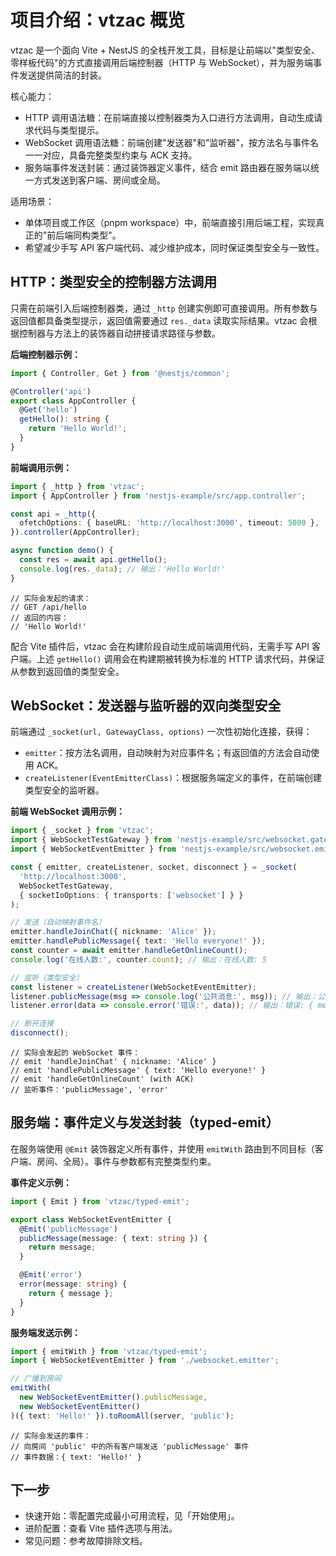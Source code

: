 # 项目介绍：vtzac 概览

vtzac 是一个面向 Vite + NestJS 的全栈开发工具，目标是让前端以"类型安全、零样板代码"的方式直接调用后端控制器（HTTP 与 WebSocket），并为服务端事件发送提供简洁的封装。

核心能力：

- HTTP 调用语法糖：在前端直接以控制器类为入口进行方法调用，自动生成请求代码与类型提示。
- WebSocket 调用语法糖：前端创建"发送器"和"监听器"，按方法名与事件名一一对应，具备完整类型约束与 ACK 支持。
- 服务端事件发送封装：通过装饰器定义事件，结合 emit 路由器在服务端以统一方式发送到客户端、房间或全局。

适用场景：

- 单体项目或工作区（pnpm workspace）中，前端直接引用后端工程，实现真正的"前后端同构类型"。
- 希望减少手写 API 客户端代码、减少维护成本，同时保证类型安全与一致性。

## HTTP：类型安全的控制器方法调用

只需在前端引入后端控制器类，通过 `_http` 创建实例即可直接调用。所有参数与返回值都具备类型提示，返回值需要通过 `res._data` 读取实际结果。vtzac 会根据控制器与方法上的装饰器自动拼接请求路径与参数。

**后端控制器示例：**

```ts
import { Controller, Get } from '@nestjs/common';

@Controller('api')
export class AppController {
  @Get('hello')
  getHello(): string {
    return 'Hello World!';
  }
}
```

**前端调用示例：**

```ts
import { _http } from 'vtzac';
import { AppController } from 'nestjs-example/src/app.controller';

const api = _http({
  ofetchOptions: { baseURL: 'http://localhost:3000', timeout: 5000 },
}).controller(AppController);

async function demo() {
  const res = await api.getHello();
  console.log(res._data); // 输出：'Hello World!'
}
```

```
// 实际会发起的请求：
// GET /api/hello
// 返回的内容：
// 'Hello World!'
```

配合 Vite 插件后，vtzac 会在构建阶段自动生成前端调用代码，无需手写 API 客户端。上述 `getHello()` 调用会在构建期被转换为标准的 HTTP 请求代码，并保证从参数到返回值的类型安全。

## WebSocket：发送器与监听器的双向类型安全

前端通过 `_socket(url, GatewayClass, options)` 一次性初始化连接，获得：

- `emitter`：按方法名调用，自动映射为对应事件名；有返回值的方法会自动使用 ACK。
- `createListener(EventEmitterClass)`：根据服务端定义的事件，在前端创建类型安全的监听器。

**前端 WebSocket 调用示例：**

```ts
import { _socket } from 'vtzac';
import { WebSocketTestGateway } from 'nestjs-example/src/websocket.gateway';
import { WebSocketEventEmitter } from 'nestjs-example/src/websocket.emitter';

const { emitter, createListener, socket, disconnect } = _socket(
  'http://localhost:3000',
  WebSocketTestGateway,
  { socketIoOptions: { transports: ['websocket'] } }
);

// 发送（自动映射事件名）
emitter.handleJoinChat({ nickname: 'Alice' });
emitter.handlePublicMessage({ text: 'Hello everyone!' });
const counter = await emitter.handleGetOnlineCount();
console.log('在线人数:', counter.count); // 输出：在线人数: 5

// 监听（类型安全）
const listener = createListener(WebSocketEventEmitter);
listener.publicMessage(msg => console.log('公共消息:', msg)); // 输出：公共消息: { text: 'Hello everyone!' }
listener.error(data => console.error('错误:', data)); // 输出：错误: { message: 'Connection failed' }

// 断开连接
disconnect();
```

```
// 实际会发起的 WebSocket 事件：
// emit 'handleJoinChat' { nickname: 'Alice' }
// emit 'handlePublicMessage' { text: 'Hello everyone!' }
// emit 'handleGetOnlineCount' (with ACK)
// 监听事件：'publicMessage', 'error'
```

## 服务端：事件定义与发送封装（typed-emit）

在服务端使用 `@Emit` 装饰器定义所有事件，并使用 `emitWith` 路由到不同目标（客户端、房间、全局）。事件与参数都有完整类型约束。

**事件定义示例：**

```ts
import { Emit } from 'vtzac/typed-emit';

export class WebSocketEventEmitter {
  @Emit('publicMessage')
  publicMessage(message: { text: string }) {
    return message;
  }

  @Emit('error')
  error(message: string) {
    return { message };
  }
}
```

**服务端发送示例：**

```ts
import { emitWith } from 'vtzac/typed-emit';
import { WebSocketEventEmitter } from './websocket.emitter';

// 广播到房间
emitWith(
  new WebSocketEventEmitter().publicMessage,
  new WebSocketEventEmitter()
)({ text: 'Hello!' }).toRoomAll(server, 'public');
```

```
// 实际会发送的事件：
// 向房间 'public' 中的所有客户端发送 'publicMessage' 事件
// 事件数据：{ text: 'Hello!' }
```

## 下一步

- 快速开始：零配置完成最小可用流程，见「开始使用」。
- 进阶配置：查看 Vite 插件选项与用法。
- 常见问题：参考故障排除文档。
